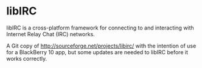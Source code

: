 libIRC
======

libIRC is a cross-platform framework for connecting to and interacting with Internet Relay Chat (IRC) networks.


A Git copy of http://sourceforge.net/projects/libirc/ with the intention of use for a BlackBerry 10 app, but some updates are needed to libIRC before it works correctly.
